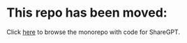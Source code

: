 # This repo has been moved:

Click [here](https://github.com/domeccleston/sharegpt) to browse the monorepo with code for ShareGPT.
